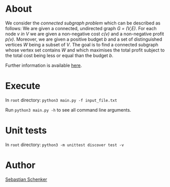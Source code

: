 # About
We consider the _connected subgraph problem_ which can be described as follows: 
We are given a connected, undirected graph _G = (V,E)_. For each node _v in V_ we are given 
a non-negative cost _c(v)_ and a non-negative profit _p(v)_. Moreover, we are given a 
positive budget _b_ and a set of distinguished vertices _W_ being a subset of _V_. 
The goal is to find a connected subgraph whose vertex set contains _W_ and which maximises 
the total profit subject to the total cost being less or equal than the budget _b_.

Further information is available [here](https://www.cs.cornell.edu/~bistra/connectedsubgraph.htm).

# Execute
In `root` directory: `python3 main.py -f input_file.txt`

Run `python3 main.py -h` to see all command line arguments.

# Unit tests
In `root` directory: `python3 -m unittest discover test -v`

# Author
[Sebastian Schenker](https://asbestian.github.io)
